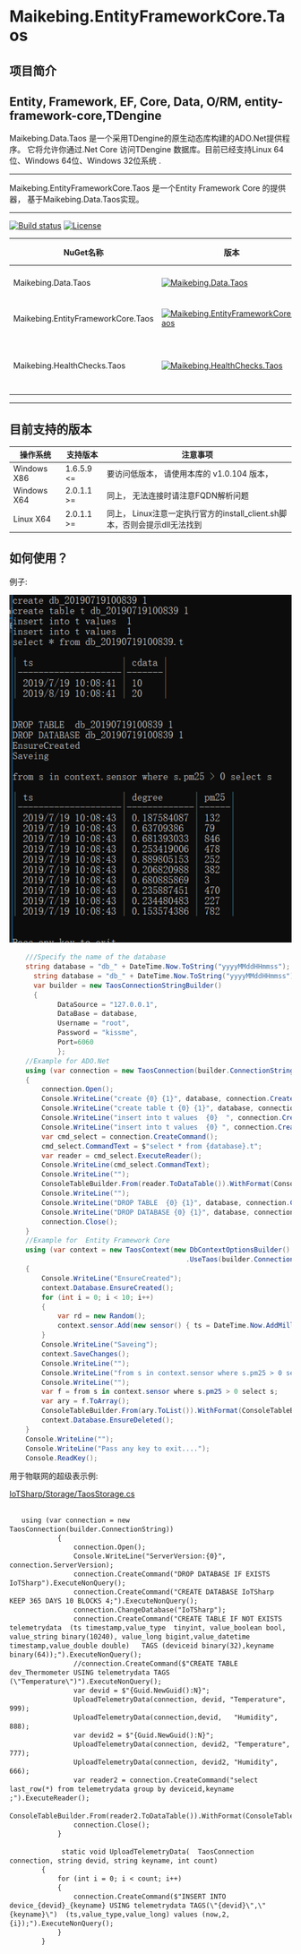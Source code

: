 # Maikebing.EntityFrameworkCore.Taos

## 项目简介


Entity, Framework, EF, Core, Data, O/RM, entity-framework-core,TDengine
--

Maikebing.Data.Taos  是一个采用TDengine的原生动态库构建的ADO.Net提供程序。 它将允许你通过.Net Core 访问TDengine 数据库。目前已经支持Linux  64位、Windows 64位、Windows 32位系统 .

---

Maikebing.EntityFrameworkCore.Taos 是一个Entity Framework Core 的提供器， 基于Maikebing.Data.Taos实现。 


---

[![Build status](https://ci.appveyor.com/api/projects/status/8krjmvsoiilo2r10?svg=true)](https://ci.appveyor.com/project/MaiKeBing/maikebing-entityframeworkcore-taos)
[![License](https://img.shields.io/github/license/maikebing/Maikebing.EntityFrameworkCore.Taos.svg)](https://github.com/maikebing/Maikebing.EntityFrameworkCore.Taos/blob/master/LICENSE)



| NuGet名称    | 版本|下载量| 说明                                                     |
| ----------- | --------  | --------  | ------------------------------------------------------------ |
| Maikebing.Data.Taos |[![Maikebing.Data.Taos](https://img.shields.io/nuget/v/Maikebing.Data.Taos.svg)](https://www.nuget.org/packages/Maikebing.Data.Taos/) |![Nuget](https://img.shields.io/nuget/dt/Maikebing.Data.Taos) |ADO.Net Core 基础组件
| Maikebing.EntityFrameworkCore.Taos |[![Maikebing.EntityFrameworkCore.Taos](https://img.shields.io/nuget/v/Maikebing.EntityFrameworkCore.Taos.svg)](https://www.nuget.org/packages/Maikebing.EntityFrameworkCore.Taos/) |![Nuget](https://img.shields.io/nuget/dt/Maikebing.EntityFrameworkCore.Taos)     | 供EF Core使用的组件
| Maikebing.HealthChecks.Taos |[![Maikebing.HealthChecks.Taos](https://img.shields.io/nuget/v/Maikebing.HealthChecks.Taos.svg)](https://www.nuget.org/packages/Maikebing.HealthChecks.Taos/)  |  ![Nuget](https://img.shields.io/nuget/dt/Maikebing.HealthChecks.Taos)| 供Asp.Net Core 使用的健康检查组件


---
## 目前支持的版本



| 操作系统    | 支持版本 | 注意事项                                                     |
| ----------- | -------- | ------------------------------------------------------------ |
| Windows X86 | 1.6.5.9 <=  | 要访问低版本， 请使用本库的 v1.0.104 版本，                  |
| Windows X64 | 2.0.1.1 >=  | 同上， 无法连接时请注意FQDN解析问题                          |
| Linux X64   | 2.0.1.1 >=  | 同上， Linux注意一定执行官方的install_client.sh脚本，否则会提示dll无法找到 |


##  如何使用？

 例子:

![Example](docs/Example.png)

```csharp
    ///Specify the name of the database
    string database = "db_" + DateTime.Now.ToString("yyyyMMddHHmmss");
      string database = "db_" + DateTime.Now.ToString("yyyyMMddHHmmss");
      var builder = new TaosConnectionStringBuilder()
      {
            DataSource = "127.0.0.1",
            DataBase = database,
            Username = "root",
            Password = "kissme",
            Port=6060
            };
    //Example for ADO.Net 
    using (var connection = new TaosConnection(builder.ConnectionString))
    {
        connection.Open();
        Console.WriteLine("create {0} {1}", database, connection.CreateCommand($"create database {database};").ExecuteNonQuery());
        Console.WriteLine("create table t {0} {1}", database, connection.CreateCommand($"create table {database}.t (ts timestamp, cdata int);").ExecuteNonQuery());
        Console.WriteLine("insert into t values  {0}  ", connection.CreateCommand($"insert into {database}.t values ('{DateTime.Now.ToString("yyyy-MM-dd HH:mm:ss.ms")}', 10);").ExecuteNonQuery());
        Console.WriteLine("insert into t values  {0} ", connection.CreateCommand($"insert into {database}.t values ('{DateTime.Now.AddMonths(1).ToString("yyyy-MM-dd HH:mm:ss.ms")}', 20);").ExecuteNonQuery());
        var cmd_select = connection.CreateCommand();
        cmd_select.CommandText = $"select * from {database}.t";
        var reader = cmd_select.ExecuteReader();
        Console.WriteLine(cmd_select.CommandText);
        Console.WriteLine("");
        ConsoleTableBuilder.From(reader.ToDataTable()).WithFormat(ConsoleTableBuilderFormat.MarkDown).ExportAndWriteLine();
        Console.WriteLine("");
        Console.WriteLine("DROP TABLE  {0} {1}", database, connection.CreateCommand($"DROP TABLE  {database}.t;").ExecuteNonQuery());
        Console.WriteLine("DROP DATABASE {0} {1}", database, connection.CreateCommand($"DROP DATABASE   {database};").ExecuteNonQuery());
        connection.Close();
    }
    //Example for  Entity Framework Core  
    using (var context = new TaosContext(new DbContextOptionsBuilder()
                                            .UseTaos(builder.ConnectionString).Options))
    {
        Console.WriteLine("EnsureCreated");
        context.Database.EnsureCreated();
        for (int i = 0; i < 10; i++)
        {
            var rd = new Random();
            context.sensor.Add(new sensor() { ts = DateTime.Now.AddMilliseconds(i), degree = rd.NextDouble(), pm25 = rd.Next(0, 1000) });
        }
        Console.WriteLine("Saveing");
        context.SaveChanges();
        Console.WriteLine("");
        Console.WriteLine("from s in context.sensor where s.pm25 > 0 select s ");
        Console.WriteLine("");
        var f = from s in context.sensor where s.pm25 > 0 select s;
        var ary = f.ToArray();
        ConsoleTableBuilder.From(ary.ToList()).WithFormat(ConsoleTableBuilderFormat.MarkDown).ExportAndWriteLine();
        context.Database.EnsureDeleted();
    }
    Console.WriteLine("");
    Console.WriteLine("Pass any key to exit....");
    Console.ReadKey();
```


用于物联网的超级表示例:

[IoTSharp/Storage/TaosStorage.cs](https://github.com/IoTSharp/IoTSharp/blob/master/IoTSharp/Storage/TaosStorage.cs)

```

   using (var connection = new TaosConnection(builder.ConnectionString))
            {
                connection.Open();
                Console.WriteLine("ServerVersion:{0}", connection.ServerVersion);
                connection.CreateCommand("DROP DATABASE IF EXISTS  IoTSharp").ExecuteNonQuery();
                connection.CreateCommand("CREATE DATABASE IoTSharp KEEP 365 DAYS 10 BLOCKS 4;").ExecuteNonQuery();
                connection.ChangeDatabase("IoTSharp");
                connection.CreateCommand("CREATE TABLE IF NOT EXISTS telemetrydata  (ts timestamp,value_type  tinyint, value_boolean bool, value_string binary(10240), value_long bigint,value_datetime timestamp,value_double double)   TAGS (deviceid binary(32),keyname binary(64));").ExecuteNonQuery();
                //connection.CreateCommand($"CREATE TABLE dev_Thermometer USING telemetrydata TAGS (\"Temperature\")").ExecuteNonQuery();
                var devid = $"{Guid.NewGuid():N}";
                UploadTelemetryData(connection, devid, "Temperature", 999);
                UploadTelemetryData(connection,devid,   "Humidity", 888);
                var devid2 = $"{Guid.NewGuid():N}";
                UploadTelemetryData(connection, devid2, "Temperature", 777);
                UploadTelemetryData(connection, devid2, "Humidity", 666);
                var reader2 = connection.CreateCommand("select last_row(*) from telemetrydata group by deviceid,keyname ;").ExecuteReader();
                ConsoleTableBuilder.From(reader2.ToDataTable()).WithFormat(ConsoleTableBuilderFormat.Default).ExportAndWriteLine();
                connection.Close();
            }
            
             static void UploadTelemetryData(  TaosConnection connection, string devid, string keyname, int count)
        {
            for (int i = 0; i < count; i++)
            {
                connection.CreateCommand($"INSERT INTO device_{devid}_{keyname} USING telemetrydata TAGS(\"{devid}\",\"{keyname}\")  (ts,value_type,value_long) values (now,2,{i});").ExecuteNonQuery();
            }
        }
        
```
